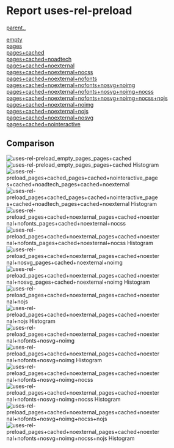 # Report uses-rel-preload

[parent..](./..)  

[empty](./empty/)  
[pages](./pages/)  
[pages+cached](./pages+cached/)  
[pages+cached+noadtech](./pages+cached+noadtech/)  
[pages+cached+noexternal](./pages+cached+noexternal/)  
[pages+cached+noexternal+nocss](./pages+cached+noexternal+nocss/)  
[pages+cached+noexternal+nofonts](./pages+cached+noexternal+nofonts/)  
[pages+cached+noexternal+nofonts+nosvg+noimg](./pages+cached+noexternal+nofonts+nosvg+noimg/)  
[pages+cached+noexternal+nofonts+nosvg+noimg+nocss](./pages+cached+noexternal+nofonts+nosvg+noimg+nocss/)  
[pages+cached+noexternal+nofonts+nosvg+noimg+nocss+nojs](./pages+cached+noexternal+nofonts+nosvg+noimg+nocss+nojs/)  
[pages+cached+noexternal+noimg](./pages+cached+noexternal+noimg/)  
[pages+cached+noexternal+nojs](./pages+cached+noexternal+nojs/)  
[pages+cached+noexternal+nosvg](./pages+cached+noexternal+nosvg/)  
[pages+cached+nointeractive](./pages+cached+nointeractive/)  

## Comparison

![uses-rel-preload_empty_pages_pages+cached](./uses-rel-preload_empty_pages_pages+cached.png)  
![uses-rel-preload_empty_pages_pages+cached Histogram](./uses-rel-preload_empty_pages_pages+cached+hist.png)  
![uses-rel-preload_pages+cached_pages+cached+nointeractive_pages+cached+noadtech_pages+cached+noexternal](./uses-rel-preload_pages+cached_pages+cached+nointeractive_pages+cached+noadtech_pages+cached+noexternal.png)  
![uses-rel-preload_pages+cached_pages+cached+nointeractive_pages+cached+noadtech_pages+cached+noexternal Histogram](./uses-rel-preload_pages+cached_pages+cached+nointeractive_pages+cached+noadtech_pages+cached+noexternal+hist.png)  
![uses-rel-preload_pages+cached+noexternal_pages+cached+noexternal+nofonts_pages+cached+noexternal+nocss](./uses-rel-preload_pages+cached+noexternal_pages+cached+noexternal+nofonts_pages+cached+noexternal+nocss.png)  
![uses-rel-preload_pages+cached+noexternal_pages+cached+noexternal+nofonts_pages+cached+noexternal+nocss Histogram](./uses-rel-preload_pages+cached+noexternal_pages+cached+noexternal+nofonts_pages+cached+noexternal+nocss+hist.png)  
![uses-rel-preload_pages+cached+noexternal_pages+cached+noexternal+nosvg_pages+cached+noexternal+noimg](./uses-rel-preload_pages+cached+noexternal_pages+cached+noexternal+nosvg_pages+cached+noexternal+noimg.png)  
![uses-rel-preload_pages+cached+noexternal_pages+cached+noexternal+nosvg_pages+cached+noexternal+noimg Histogram](./uses-rel-preload_pages+cached+noexternal_pages+cached+noexternal+nosvg_pages+cached+noexternal+noimg+hist.png)  
![uses-rel-preload_pages+cached+noexternal_pages+cached+noexternal+nojs](./uses-rel-preload_pages+cached+noexternal_pages+cached+noexternal+nojs.png)  
![uses-rel-preload_pages+cached+noexternal_pages+cached+noexternal+nojs Histogram](./uses-rel-preload_pages+cached+noexternal_pages+cached+noexternal+nojs+hist.png)  
![uses-rel-preload_pages+cached+noexternal_pages+cached+noexternal+nofonts+nosvg+noimg](./uses-rel-preload_pages+cached+noexternal_pages+cached+noexternal+nofonts+nosvg+noimg.png)  
![uses-rel-preload_pages+cached+noexternal_pages+cached+noexternal+nofonts+nosvg+noimg Histogram](./uses-rel-preload_pages+cached+noexternal_pages+cached+noexternal+nofonts+nosvg+noimg+hist.png)  
![uses-rel-preload_pages+cached+noexternal_pages+cached+noexternal+nofonts+nosvg+noimg+nocss](./uses-rel-preload_pages+cached+noexternal_pages+cached+noexternal+nofonts+nosvg+noimg+nocss.png)  
![uses-rel-preload_pages+cached+noexternal_pages+cached+noexternal+nofonts+nosvg+noimg+nocss Histogram](./uses-rel-preload_pages+cached+noexternal_pages+cached+noexternal+nofonts+nosvg+noimg+nocss+hist.png)  
![uses-rel-preload_pages+cached+noexternal_pages+cached+noexternal+nofonts+nosvg+noimg+nocss+nojs](./uses-rel-preload_pages+cached+noexternal_pages+cached+noexternal+nofonts+nosvg+noimg+nocss+nojs.png)  
![uses-rel-preload_pages+cached+noexternal_pages+cached+noexternal+nofonts+nosvg+noimg+nocss+nojs Histogram](./uses-rel-preload_pages+cached+noexternal_pages+cached+noexternal+nofonts+nosvg+noimg+nocss+nojs+hist.png)  

<style>
  img {
    max-width: 80%;
  }
</style>
      
